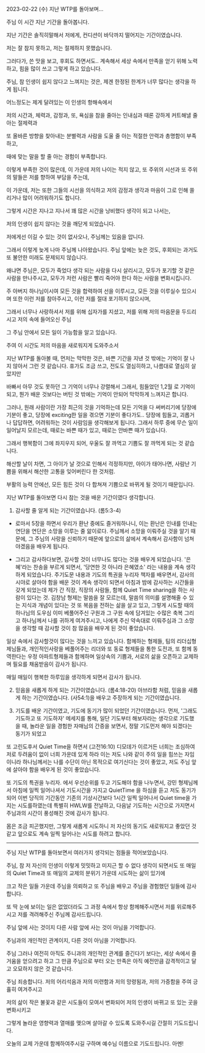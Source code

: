 2023-02-22 (수)
지난 WTP를 돌아보며...

주님 이 시간 지난 기간을 돌아봅니다.

지난 기간은 솔직히말해서 저에게, 컨디션이 바닥까지 떨어지는 기간이였습니다.

저는 잘 참지 못하고, 
저는 절제하지 못했습니다.

그러다가, 쓴 맛을 보고, 후회도 하면서도..
계속해서 세상 속에서 만족을 얻기 위해 노력하고,
힘을 많이 쓰고 그렇게 하고 있습니다.

주님, 참 인생이 쉽지 않다고 느껴지는 것은,
제겐 한정된 한계가 너무 많다는 생각을 하게 됩니다.

어느정도는 제게 달려있는 이 인생의 항해속에서

저의 시간과,
체력과,
감정과,
또, 욕심을 참을 줄아는 인내심과
때론 강하게 커트해낼 줄 아는 절제력과

또 올바른 방향을 찾아내는 분별력과
사람을 도울 줄 아는 적절한 안력과 총명함이 
부족하고,

때에 맞는 말을 할 줄 아는 경험이 부족합니다.

이렇게 부족한 것이 많은데,
이 가운데 저의 나이는 적지 않고,
또 주위의 시선과
또 주위의 말들은
저를 향하여 부담을 주는데,

이 가운데, 저는 또한 그들의 시선을 의식하고
저의 감정과 생각과 마음이 그로 인해 쏠리거나
많이 어려워하기도 합니다.

그렇게 시간은 지나고 지나서
꽤 많은 시간을 낭비했다 생각이 되고 나서는,

저의 인생이 쉽지 않다는 것을 깨닫게 되었습니다.

저에게선 이길 수 있는 것이 없사오나,
주님께는 있음을 압니다.

그래서 이렇게 늦게 나마 주님께 나아왔습니다.
주님 앞에는 늦은 것도,
후회되는 과거도 또
불안한 미래도 문제되지 않습니다.

왜냐면 주님은,
모두가 죽었다 생각 되는 사람을 다시 살리시고,
모두가 포기할 것 같은 사람을 만나주시고,
모두가 저런 사람은 빨리 죽어야 한다 하는 사람을 변화시킵니다.

주 아버지 하나님이시여
모든 것을 합력하여 선을 이루시고,
모든 것을 이루실수 있으시며
또한 이런 저를 참아주시고,
이런 저를 절대 포기하지 않으시며,

그래서 너무나 사랑하셔서
저를 위해 십자가를 지셨고,
저를 위해 저의 마음문을 두드리시고
저의 속에 들어오신 주님

그 주님 안에서 모든 일이 가능함을 알고 있습니다.

주여 이 시간도 저의 마음을 새로워지게 도와주소서

지난 WTP를 돌아볼 때,
먼저는 막막한 것은, 바쁜 기간을 지낸 것 밖에는 기억이 잘 나지 않아서 그런 것 같습니다.
휴가도 조금 쓰고, 전도도 열심히하고, 나름대로 열심히 살았지만

바빠서 아무 것도 못하던 그 기억이 너무나 강렬해서 
그래서, 힘들었던 1,2월 로 기억이 되고,
뭔가 배운 것보다는 버틴 것 밖에는 기억이 안되어
막막하게 느껴지곤 합니다.

그러나, 원래 사람이란 가장 최근의 것을 기억하는데 모든 기억을 다 써버리기에
당장에 기분이 좋고, 당장에 exciting한 일을 겪으면 기분이 좋다가도..
당장에 힘들고, 괴롭거나 답답하면, 어려워하는 것이 사람임을 생각해보게 됩니다.
그래서 하루 중에 무슨 일이 일어날지 모르는데,
때로는 바쁜 때가 있고, 때로는 안바쁜 때가 있습니다.

그래서 행복함이 그에 좌지우지 되어,
우울도 잘 까먹고
기쁨도 잘 까먹게 되는 것 같습니다.

해산할 날이 차면, 그 아이가 날 것으로 인해서 걱정하지만,
아이가 태어나면, 사람난 기쁨을 위해서 해산한 고통을 잊어버린다 한 것처럼.

부활의 능력 안에선, 모든 힘든 것이 다 합쳐져 기쁨으로 바뀌게 될 것이기 때문입니다.

지난 WTP를 돌아보면
다시 참는 것을 배운 기간이였다 생각합니다.

1. 감사할 줄 알게 되는 기간이였습니다. (롬5:3-4) 
- 로마서 5장을 하면서 우리가 환난 중에도 즐거워하나니, 이는 환난은 인내를 인내는 연단을 연단은 소망을 이루는 줄 앎이로다.
주님께서 소망을 이뤄주실 것을 알기 때문에, 그 주님의 사랑을 신뢰하기 때문에 앞으로의 삶에서 계속해서 감사함이 넘쳐야겠음을 배우게 됩니다.

- 그리고 감사하다보면, 감사할 것이 너무나도 많다는 것을 배우게 되었습니다.
'은혜'라는 찬송을 부르게 되면서, '당연한 것 아니라 은혜였소' 라는 내용을 계속 생각하게 되었습니다.
주기도문 내용과 기도의 특권을 누리자 책자를 배우면서, 
감사의 시야로 살아야 함을 배운 것이 계속 생각이 되면서
아침과 밤에 감사하는 시간들을 갖게 되었는데
제가 간 직장, 직장의 사람들, 함께 Quiet Time sharing을 하는 사람이 있다는 것.
김창남 형제는 말씀을 잘 모르는데, 말씀의 의미를 설명해줄 수 있는 지식과 개념이 있다는 것
또 복음을 전하는 삶을 살고 있고, 그렇게 시도할 때의 하나님의 도우심
이미 베풀어주신 구원과 그 구원 속에 담겨있는 수많은 축복
그리고 하나님께서 나를 귀하게 여겨주시고, 나에게 주신 약속대로 이뤄주심과 그 소망을 생각할 때
감사할 것이 참 많음을 배우게 된 것이 좋았습니다.

일상 속에서 감사할것이 많다는 것을 느끼고 있습니다.
함께하는 형제들, 팀의 리더십형제님들과, 개인적인사랑을 베풀어주는 리더와
또 동료 형제들을 통한 도전과, 또 함께 동역한다는 우정 
아파트형제들과 함께하며 일상속의 기쁨과, 서로의 삶을 오픈하고 교제하며 필요를 채움받음이 
감사가 됩니다.

매일 매일이 행복한 하루임을 생각하게 되면서
감사가 됩니다.

2. 믿음을 새롭게 하게 되는 기간이였습니다. (롬4:18-20)
아브라함 처럼, 믿음을 새롭게 하는 기간이였습니다.
(사54:1)을 배우고 주장하게 되는 기간이였습니다.

3. 기도를 배운 기간이였고, 기도에 동기가 많이 되었던 기간이였습니다.
먼저, '그래도 기도하고 또 기도하자' 메세지를 통해, 일단 기도부터 해보자라는 생각으로
기도했을 때, 놀라운 일을 경험한 자매님의 간증을 보면서, 정말 기도먼저 해야 되겠다는 동기가 되었고

또 고린도후서 Quiet Time을 하면서
(고전16:10) 디모데가 이르거든 너희는 조심하여 저로 두려움이 없이 너희 가운데 있게 하라 
이는 저도 나와 같이 주의 일을 힘쓰는 자임이니라
하나님께서는 나를 수단이 아닌 목적으로 여기신다는 것이 좋았고, 
저도 주님 앞에 살아야 함을 배우게 된 것이 좋았습니다.


또 기도의 특권을 누리자. 에서 우선순위를 두고 기도해야 함을 나누면서, 
강민 형제님께서 아침에 일찍 일어나셔서 기도시간을 가지고 QuietTime 을 하심을 듣고
저도 동기가 되어
이번 당직의 기간동안 기존의 기상시간보다 1시간 일찍 일어나서 Quiet time을 가지는 시도를하였는데
특별히 HWLW를 전날하고, 다음날 기도하는 시간으로 가지면서
주님과의 시간이 풍성해진 것에 감사가 됩니다.

몸은 조금 피곤했지만, 그렇게 새롭게 시도하니 저 자신의 동기도 새로워지고 좋았던 것 같고
앞으로도 계속 일찍 일어나는 시도를 하려고 합니다.

---
주님 지난 WTP를 돌아보면서 여러가지 생각되는 점들을 적어보았습니다.

주님, 참 저 자신의 인생이 이렇게 밋밋하고 미지근 할 수 없다 생각이 되면서도
또 매일의 Quiet Time과 또 매일의 교제의 분위기 가운데 시도하는 삶이 있기에

크고 작은 일들 가운데 주님을 의뢰하고
또 주님을 배우고
주님을 경험했던 일들에 감사합니다.

또 딱 눈에 보이는 일은 없었더라도
그 과정 속에서 항상 함께해주시면서 저를 위로해주시고
저를 격려해주신 주님께 감사드립니다.

주님 앞에 사는 것이지
다른 사람 앞에 사는 것이 아님을 기억합니다.

주님과의 개인적인 관계이지, 다른 것이 아님을 기억합니다.

주님 그러나 여전히 아직도
주니과의 개인적인 관계를 즐긴다기 보다는,
세상 속에서 즐거움을 얻으려고 하고
그 만큼 주님으로 부터 오는 만족은 아직 예전만큼
감격적이고 달고 오묘하지 않은 것 같습니다.

주님 죄송합니다. 저의 어리석음과 저의 미련함과
저의 망령됨과, 저의 가증함을 주여 긍휼히 여겨주시고

저의 삶이 작은 불꽃과 같은 시도들이 모여서 변화되어
저의 인생이 바뀌고
또 있는 곳을 변화시키고

그렇게 놀라운 영향력과 열매를 맺으며 살아갈 수 있도록
도와주시길 간절히 기도드립니다.

오늘의 교제 가운데 함께하여주시길 구하며
예수님 이름으로 기도드립니다. 아멘!

